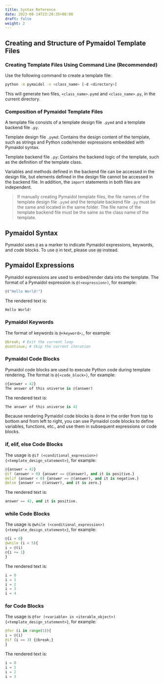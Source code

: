 ```yaml
---
title: Syntax Reference
date: 2023-08-14T23:28:35+08:00
draft: false
weight: 2
---
```


## Creating and Structure of Pymaidol Template Files

### Creating Template Files Using Command Line (Recommended)

Use the following command to create a template file:

``` bash
python -m pymaidol -n <class_name> [-d <directory>]
```

This will generate two files, `<class_name>.pymd` and `<class_name>.py`, in the current directory.

### Composition of Pymaidol Template Files

A template file consists of a template design file `.pymd` and a template backend file `.py`.

Template design file `.pymd`: Contains the design content of the template, such as strings and Python code/render expressions embedded with Pymaidol syntax.

Template backend file `.py`: Contains the backend logic of the template, such as the definition of the template class.

Variables and methods defined in the backend file can be accessed in the design file, but elements defined in the design file cannot be accessed in the backend file. In addition, the `import` statements in both files are independent.

> If manually creating Pymaidol template files, the file names of the template design file `.pymd` and the template backend file `.py` must be the same and located in the same folder. The file name of the template backend file must be the same as the class name of the template.

## Pymaidol Syntax

Pymaidol uses `@` as a marker to indicate Pymaidol expressions, keywords, and code blocks. To use `@` in text, please use `@@` instead.

## Pymaidol Expressions

Pymaidol expressions are used to embed/render data into the template. The format of a Pymaidol expression is `@(<expression>)`, for example:

``` python
@("Hello World!")
```

The rendered text is:

``` python
Hello World!
```

### Pymaidol Keywords

The format of keywords is `@<keyword>;`, for example:

``` python
@break; # Exit the current loop
@continue; # Skip the current iteration
```

### Pymaidol Code Blocks

Pymaidol code blocks are used to execute Python code during template rendering. The format is `@{<code_block>}`, for example:

``` python
@{answer = 42}
The answer of this universe is @(answer)
```

The rendered text is:

``` python
The answer of this universe is 42
```

Because rendering Pymaidol code blocks is done in the order from top to bottom and from left to right, you can use Pymaidol code blocks to define variables, functions, etc., and use them in subsequent expressions or code blocks.

### if, elif, else Code Blocks

The usage is `@if (<conditional_expression>){<template_design_statement>}`, for example:

``` python
@{answer = 42}
@if (answer > 0) {answer == @(answer), and it is positive.}
@elif (answer < 0) {answer == @(answer), and it is negative.}
@else {answer == @(answer), and it is zero.}
```

The rendered text is:

``` python
answer == 42, and it is positive.
```

### while Code Blocks

The usage is `@while (<conditional_expression>){<template_design_statement>}`, for example:

``` python
@{i = 0}
@while (i < 5){
i = @(i)
@{i += 1}
}
```

The rendered text is:

``` python
i = 0
i = 1
i = 2
i = 3
i = 4
```

### for Code Blocks

The usage is `@for (<variable> in <iterable_object>){<template_design_statement>}`, for example:

``` python
@for (i in range(5)){
i = @(i)
@if (i == 3) {@break;}
}
```

The rendered text is:

``` python
i = 0
i = 1
i = 2
i = 3
```
